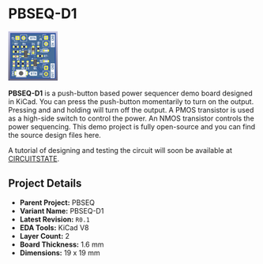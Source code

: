 
# PBSEQ-D1

<img src="/Export/R0.1/[1]%2012-05-2024/Images/PBSEQ-D1-R0.1-Image-Front-17052024-1.png" alt="PBSEQ-D1 Front" style="height: 100px; width:auto;"/>

**PBSEQ-D1** is a push-button based power sequencer demo board designed in KiCad. You can press the push-button momentarily to turn on the output. Pressing and and holding will turn off the output. A PMOS transistor is used as a high-side switch to control the power. An NMOS transistor controls the power sequencing. This demo project is fully open-source and you can find the source design files here.

A tutorial of designing and testing the circuit will soon be available at [CIRCUITSTATE](https://www.circuitstate.com/).

## Project Details

- **Parent Project:** PBSEQ
- **Variant Name:** PBSEQ-D1
- **Latest Revision:** `R0.1`
- **EDA Tools:** KiCad V8
- **Layer Count:** 2
- **Board Thickness:** 1.6 mm
- **Dimensions:** 19 x 19 mm

